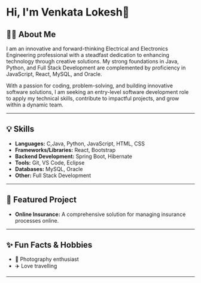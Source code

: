 # Hi, I'm Venkata Lokesh👋

## 👩‍💻 About Me
I am an innovative and forward-thinking Electrical and Electronics Engineering professional with a steadfast dedication to enhancing technology through creative solutions. My strong foundations in Java, Python, and Full Stack Development are complemented by proficiency in JavaScript, React, MySQL, and Oracle.

With a passion for coding, problem-solving, and building innovative software solutions, I am seeking an entry-level software development role to apply my technical skills, contribute to impactful projects, and grow within a dynamic team.

---

## 💡 Skills
- **Languages:** C,Java, Python, JavaScript, HTML, CSS
- **Frameworks/Libraries:** React, Bootstrap
- **Backend Development:** Spring Boot, Hibernate
- **Tools:**  Git, VS Code, Eclipse
- **Databases:** MySQL, Oracle
- **Other:** Full Stack Development

---

## 🌟 Featured Project
- **Online Insurance:** A comprehensive solution for managing insurance processes online.

---

## ✨ Fun Facts & Hobbies
- 📸 Photography enthusiast
- ✈️ Love travelling

---
